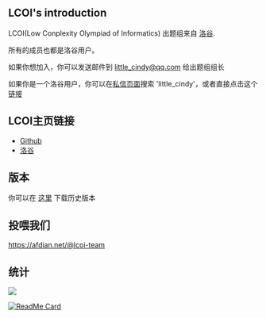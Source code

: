 ## LCOI's introduction
LCOI(Low Conplexity Olympiad of Informatics) 出题组来自 [洛谷](https://www.luogu.com.cn/).

所有的成员也都是洛谷用户。

如果你想加入，你可以发送邮件到 little_cindy@qq.com 给出题组组长

如果你是一个洛谷用户，你可以在[私信页面](https://www.luogu.com.cn/chat)搜索 'little_cindy'，或者直接点击这个[链接](https://www.luogu.com.cn/chat?uid=357311)
## LCOI主页链接
- [Github](https://little-cindy.github.io/lcoi/)
- [洛谷](https://www.luogu.com.cn/team/35878)
## 版本
你可以在 [这里](https://github.com/little-cindy/lcoi/releases) 下载历史版本
## 投喂我们
<https://afdian.net/@lcoi-team>
## 统计
![](https://komarev.com/ghpvc/?username=little-cindy&alt=lcoi)

[![ReadMe Card](https://github-readme-stats.vercel.app/api/pin/?username=little-cindy&repo=lcoi)](https://github.com/little-cindy/lcoi)